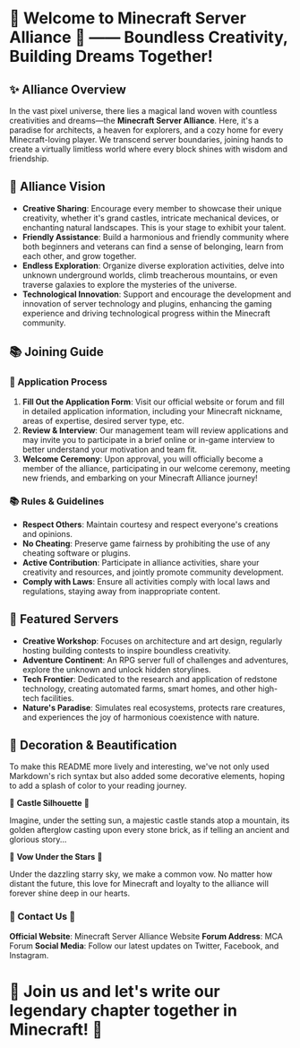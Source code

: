 # 🎉 Welcome to **Minecraft Server Alliance** 🚀 —— Boundless Creativity, Building Dreams Together!

## ✨ Alliance Overview

In the vast pixel universe, there lies a magical land woven with countless creativities and dreams—the **Minecraft Server Alliance**. Here, it's a paradise for architects, a heaven for explorers, and a cozy home for every Minecraft-loving player. We transcend server boundaries, joining hands to create a virtually limitless world where every block shines with wisdom and friendship.

## 🌈 Alliance Vision

- **Creative Sharing**: Encourage every member to showcase their unique creativity, whether it's grand castles, intricate mechanical devices, or enchanting natural landscapes. This is your stage to exhibit your talent.
- **Friendly Assistance**: Build a harmonious and friendly community where both beginners and veterans can find a sense of belonging, learn from each other, and grow together.
- **Endless Exploration**: Organize diverse exploration activities, delve into unknown underground worlds, climb treacherous mountains, or even traverse galaxies to explore the mysteries of the universe.
- **Technological Innovation**: Support and encourage the development and innovation of server technology and plugins, enhancing the gaming experience and driving technological progress within the Minecraft community.

## 📚 Joining Guide

### 📝 Application Process

1. **Fill Out the Application Form**: Visit our official website or forum and fill in detailed application information, including your Minecraft nickname, areas of expertise, desired server type, etc.
2. **Review & Interview**: Our management team will review applications and may invite you to participate in a brief online or in-game interview to better understand your motivation and team fit.
3. **Welcome Ceremony**: Upon approval, you will officially become a member of the alliance, participating in our welcome ceremony, meeting new friends, and embarking on your Minecraft Alliance journey!

### 📚 Rules & Guidelines

- **Respect Others**: Maintain courtesy and respect everyone's creations and opinions.
- **No Cheating**: Preserve game fairness by prohibiting the use of any cheating software or plugins.
- **Active Contribution**: Participate in alliance activities, share your creativity and resources, and jointly promote community development.
- **Comply with Laws**: Ensure all activities comply with local laws and regulations, staying away from inappropriate content.

## 🚀 Featured Servers

- **Creative Workshop**: Focuses on architecture and art design, regularly hosting building contests to inspire boundless creativity.
- **Adventure Continent**: An RPG server full of challenges and adventures, explore the unknown and unlock hidden storylines.
- **Tech Frontier**: Dedicated to the research and application of redstone technology, creating automated farms, smart homes, and other high-tech facilities.
- **Nature's Paradise**: Simulates real ecosystems, protects rare creatures, and experiences the joy of harmonious coexistence with nature.

## 🎨 Decoration & Beautification

To make this README more lively and interesting, we've not only used Markdown's rich syntax but also added some decorative elements, hoping to add a splash of color to your reading journey.

🏰 **Castle Silhouette** 🏰

Imagine, under the setting sun, a majestic castle stands atop a mountain, its golden afterglow casting upon every stone brick, as if telling an ancient and glorious story...

🌌 **Vow Under the Stars** 🌌

Under the dazzling starry sky, we make a common vow. No matter how distant the future, this love for Minecraft and loyalty to the alliance will forever shine deep in our hearts.

### 💌 Contact Us 💌

**Official Website**: Minecraft Server Alliance Website
**Forum Address**: MCA Forum
**Social Media**: Follow our latest updates on Twitter, Facebook, and Instagram.

# 🌟 Join us and let's write our legendary chapter together in Minecraft! 🌟
